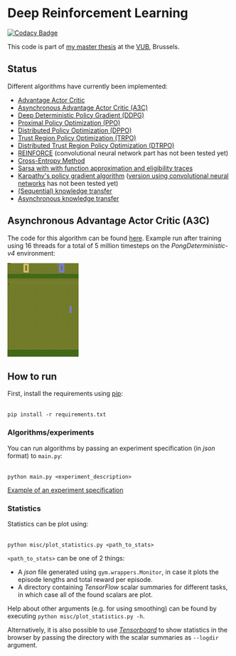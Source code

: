 # Deep Reinforcement Learning

[![Codacy Badge](https://api.codacy.com/project/badge/Grade/c329c8cdd744463dbda6a726e20f2383)](https://www.codacy.com/app/arnomoonens/DeepRL?utm_source=github.com&utm_medium=referral&utm_content=arnomoonens/DeepRL&utm_campaign=badger)

This code is part of [my master thesis](https://github.com/arnomoonens/Master-Thesis) at the [VUB](http://www.vub.ac.be), Brussels.

## Status

Different algorithms have currently been implemented:

- [Advantage Actor Critic](./agents/actorcritic/a2c.py)
- [Asynchronous Advantage Actor Critic (A3C)](./agents/actorcritic/a3c.py)
- [Deep Deterministic Policy Gradient (DDPG)](./agents/ddpg.py)
- [Proximal Policy Optimization (PPO)](./agents/ppo/ppo.py)
- [Distributed Policy Optimization (DPPO)](./agents/ppo/dppo.py)
- [Trust Region Policy Optimization (TRPO)](./agents/trpo/trpo.py)
- [Distributed Trust Region Policy Optimization (DTRPO)](./agents/trpo/dtrpo.py)
- [REINFORCE](./agents/reinforce.py) (convolutional neural network part has not been tested yet)
- [Cross-Entropy Method](./agents/cem.py)
- [Sarsa with with function approximation and eligibility traces](./agents/sarsa/sarsa_fa.py)
- [Karpathy's policy gradient algorithm](./agents/karpathy.py) ([version using convolutional neural networks](./agents/karpathy_cnn.py) has not been tested yet)
- [(Sequential) knowledge transfer](./agents/knowledgetransfer/knowledge_transfer.py)
- [Asynchronous knowledge transfer](./agents/knowledgetransfer/async_knowledge_transfer.py)

## Asynchronous Advantage Actor Critic (A3C)

The code for this algorithm can be found [here](./agents/actorcritic/a3c.py).
Example run after training using 16 threads for a total of 5 million timesteps on the _PongDeterministic-v4_ environment:

![Pong example run](./results/pong.gif)

## How to run

First, install the requirements using [pip](https://pypi.python.org/pypi/pip):

```Shell

pip install -r requirements.txt

```

### Algorithms/experiments

You can run algorithms by passing an experiment specification (in _json_ format) to `main.py`:

```Shell

python main.py <experiment_description>

```

[Example of an experiment specification](./experiment_spec_example.json)

### Statistics

Statistics can be plot using:

```Shell

python misc/plot_statistics.py <path_to_stats>

```

`<path_to_stats>` can be one of 2 things:

- A _json_ file generated using `gym.wrappers.Monitor`, in case it plots the episode lengths and total reward per episode.
- A directory containing _TensorFlow_ scalar summaries for different tasks, in which case all of the found scalars are plot.

Help about other arguments (e.g. for using smoothing) can be found by executing `python misc/plot_statistics.py -h`.

Alternatively, it is also possible to use [_Tensorboard_](https://www.tensorflow.org/get_started/summaries_and_tensorboard) to show statistics in the browser by passing the directory with the scalar summaries as `--logdir` argument.
